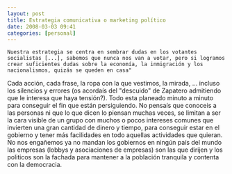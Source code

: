 ```yaml
---
layout: post
title: Estrategia comunicativa o marketing político
date: 2008-03-03 09:41
categories: [personal]
---
```

	Nuestra estrategia se centra en sembrar dudas en los votantes socialistas [...], sabemos que nunca nos van a votar, pero si logramos crear suficientes dudas sobre la economía, la inmigración y los nacionalismos, quizás se queden en casa"

Cada acción, cada frase, la ropa con la que vestimos, la mirada, ... incluso los silencios y errores  (os acordaís del "descuido" de Zapatero admitiendo que le interesa que haya tensión?). Todo esta planeado minuto a minuto para conseguir el fin que están persiguiendo. No pensaís que conoceis a las personas ni que lo que dicen lo piensan muchas veces, se limitan a ser la cara visible de un grupo con muchos o pocos intereses comunes que invierten una gran cantidad de dinero y tiempo, para conseguir estar en el gobierno y tener más facilidades en todo aquellas actividades que quieran. No nos engañemos ya no mandan los gobiernos en ningún país del mundo las empresas (lobbys y asociaciones de empresas) son las que dirijen y los politicos son la fachada para mantener a la población tranquila y contenta con la democracia.
